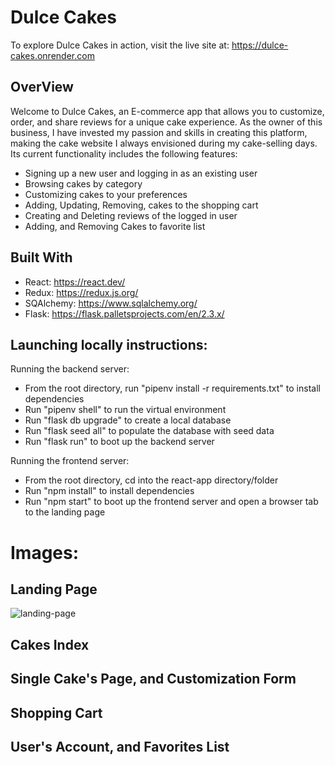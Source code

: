 # Dulce Cakes

To explore Dulce Cakes in action, visit the live site at: https://dulce-cakes.onrender.com

## OverView

Welcome to Dulce Cakes, an E-commerce app that allows you to customize, order, and share reviews for a unique cake experience. As the owner of this business, I have invested my passion and skills in creating this platform, making the cake website I always envisioned during my cake-selling days. Its current functionality includes the following features:

* Signing up a new user and logging in as an existing user
* Browsing cakes by category
* Customizing cakes to your preferences
* Adding, Updating, Removing, cakes to the shopping cart
* Creating and Deleting reviews of the logged in user
* Adding, and Removing Cakes to favorite list




## Built With

* React: https://react.dev/
* Redux: https://redux.js.org/
* SQAlchemy: https://www.sqlalchemy.org/
* Flask: https://flask.palletsprojects.com/en/2.3.x/


## Launching locally instructions:
Running the backend server:
* From the root directory, run "pipenv install -r requirements.txt" to install dependencies
* Run "pipenv shell" to run the virtual environment
* Run "flask db upgrade" to create a local database
* Run "flask seed all" to populate the database with seed data
* Run "flask run" to boot up the backend server

Running the frontend server:
* From the root directory, cd into the react-app directory/folder
* Run "npm install" to install dependencies
* Run "npm start" to boot up the frontend server and open a browser tab to the landing page

# Images:

## Landing Page
![landing-page](https://files.slack.com/files-pri/T03GU501J-F05PBAPS3HV/screen_shot_2023-08-27_at_11.02.18_pm.png)

## Cakes Index 

## Single Cake's Page, and Customization Form

## Shopping Cart

## User's Account, and Favorites List


